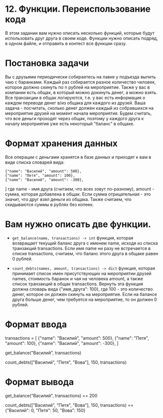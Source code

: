 # 12. Функции. Переиспользование кода

В этом задании вам нужно описать несколько функций, которые будут использовать друг друга в своем коде. Функции нужно описать подряд, в одном файле, и отправить в контест все функции сразу.

# Постановка задачи
Вы с друзьями периодически собираетесь на лавке у подъезда выпить чаю с баранками. Каждый раз собирается разное количество человек, которое должно скинуть по n рублей на мероприятие. Также у вас в компании есть общак, в который можно докинуть денег, а можно взять. Все транзакции в общак логируются, т.е. у вас есть информация о каждом переводе денег в/из общака для каждого из друзей. Ваша задача - посчитать, сколько денег должен каждый из собравшихся на мероприятие друзей на момент начала мероприятия. Будем считать, что все деньги проходят через общак, поэтому у каждого друга к началу мероприятия уже есть некоторый "баланс" в общаке.

# Формат хранения данных

Все операции с деньгами хранятся в базе данных и приходят к вам в виде списка словарей вида:

    {"name": "Василий", "amount": 500},
    {"name": "Петя", "amount": 100},
    {"name": "Василий", "amount": -300},
]
где name - имя друга (считаем, что всех зовут по-разному), amount - сумма, которая добавлена в общак. Если сумма отрицательная - это значит, что друг взял деньги из общака. Также считаем, что скидываются суммы в рублях без копеек.

# Вам нужно описать две функции.

- `get_balance(name, transactions) -> int`
функция, которая возвращает текущий баланс друга с именем name, исходя из списка транзакций transactions. Если имя name ни разу не встречается в списке transactions, считаем, что баланс этого друга в общаке равен 0 рублей.

- `count_debts(names, amount, transactions) -> dict`
функция, которая принимает список имен присутствующих на мероприятии друзей names, стоимость баранок и чая на человека amount, а также список транзакций в общак transactions. Вернуть эта функция должна словарь вида {"имя_друга": 100}, где 100 - это количество денег, которое он должен скинуть на мероприятие. Если на балансе друга больше денег, чем требуется на мероприятие, то он должен 0 рублей.

# Формат ввода
transactions = [ {"name": "Василий", "amount": 500}, {"name": "Петя", "amount": 100}, {"name": "Василий", "amount": -300}, ]

get_balance("Василий", transactions)

count_debts(["Василий", "Петя", "Вова"], 150, transactions)

# Формат вывода
get_balance("Василий", transactions) == 200

count_debts(["Василий", "Петя", "Вова"], 150, transactions) == {"Василий": 0, "Петя": 50, "Вова": 150}
